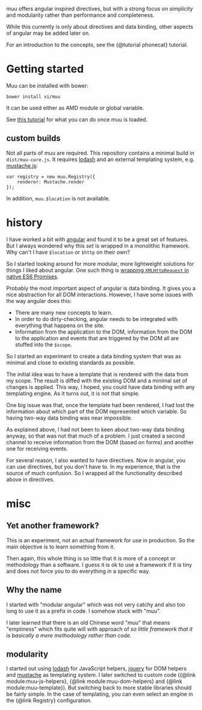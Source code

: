 muu offers angular inspired directives, but with a strong focus on simplicity
and modularity rather than performance and completeness.

While this currently is only about directives and data binding, other aspects
of angular may be added later on.

For an introduction to the concepts, see the {@tutorial phonecat} tutorial.

# Getting started

Muu can be installed with bower:

    bower install xi/muu

It can be used either as AMD module or global variable.

See [this
tutorial](https://github.com/xi/muu/blob/master/.doc/tutorials/phonecat.md) for
what you can do once muu is loaded.

## custom builds

Not all parts of muu are required. This repository contains a minimal build
in `dist/muu-core.js`. It requires [lodash](https://lodash.com) and an external
templating system, e.g. [mustache.js](https://github.com/janl/mustache.js):

    var registry = new muu.Registry({
        renderer: Mustache.render
    });

In addition, `muu.$location` is not available.

# history

I have worked a bit with [angular](https://angularjs.org/) and found it to be a
great set of features.  But I always wondered why this *set* is wrapped in a
monolithic framework. Why can't I have `$location` or `$http` on their own?

So I started looking around for more modular, more lightweight solutions for
things I liked about angular. One such thing is [wrapping `XMLHttpRequest` in
native ES6 Promises](https://github.com/wildlyinaccurate/promise-xhr).

Probably the most important aspect of angular is data binding. It gives you a
nice abstraction for all DOM interactions. However, I have some issues with the
way angular does this:

-   There are many new concepts to learn.
-   In order to do dirty-checking, angular needs to be integrated with
    everything that happens on the site.
-   Information from the application to the DOM, information from the DOM to
    the application and events that are triggered by the DOM all are stuffed
    into the `$scope`.

So I started an experiment to create a data binding system that was as minimal
and close to existing standards as possible.

The initial idea was to have a template that is rendered with the data from my
scope. The result is diffed with the existing DOM and a minimal set of changes
is applied. This way, I hoped, you could have data binding with any templating
engine. As it turns out, it is not that simple.

One big issue was that, once the template had been rendered, I had lost the
information about which part of the DOM represented which variable. So having
two-way data binding was near impossible.

As explained above, I had not been to keen about two-way data binding anyway,
so that was not that much of a problem. I just created a second channel to
receive information from the DOM (based on forms) and another one for receiving
events.

For several reason, I also wanted to have directives. Now in angular, you can
use directives, but you don't have to. In my experience, that is the source of
much confusion. So I wrapped all the functionality described above in
directives.

# misc

## Yet another framework?

This is an experiment, not an actual framework for use in production. So the
main objective is to learn something from it.

Then again, this whole thing is so little that it is more of a concept or
methodology than a software. I guess it is ok to use a framework if it is tiny
and does not force you to do everything in a specific way.

## Why the name

I started with "modular angular" which was not very catchy and also too long to
use it as a prefix in code. I somehow stuck with "muu".

I later learned that there is an old Chinese word "muu" that means "emptiness"
which fits quite will with approach of *so little framework that it is
basically a mere methodology rather than code*.

## modularity

I started out using [lodash](https://lodash.com/) for JavaScript helpers,
[jquery](https://jquery.com/) for DOM helpers and
[mustache](mustache.github.io) as templating system. I later switched to custom
code ({@link module:muu-js-helpers}, {@link module:muu-dom-helpers} and {@link
module:muu-template}). But switching back to more stable libraries should be fairly
simple. In the case of templating, you can even select an engine in the {@link
Registry} configuration.

